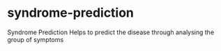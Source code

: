 # syndrome-prediction
Syndrome Prediction Helps to predict the disease through analysing the group of symptoms
